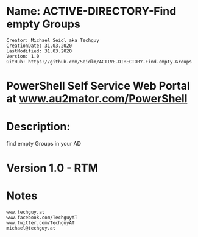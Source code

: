# Name: ACTIVE-DIRECTORY-Find empty Groups
    Creator: Michael Seidl aka Techguy
    CreationDate: 31.03.2020
    LastModified: 31.03.2020
    Version: 1.0
    GitHub: https://github.com/Seidlm/ACTIVE-DIRECTORY-Find-empty-Groups

# PowerShell Self Service Web Portal at www.au2mator.com/PowerShell

# Description: 
find empty Groups in your AD

# Version 1.0 - RTM

# Notes
    www.techguy.at
    www.facebook.com/TechguyAT
    www.twitter.com/TechguyAT
    michael@techguy.at
